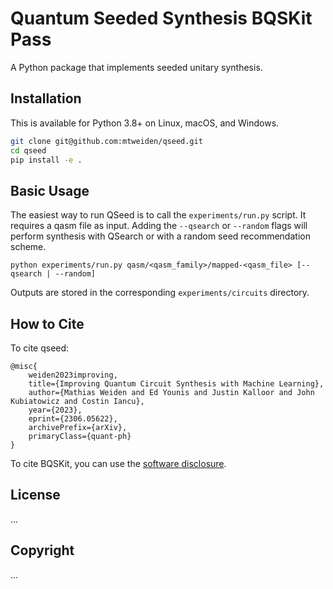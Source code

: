 # Quantum Seeded Synthesis BQSKit Pass

A Python package that implements seeded unitary synthesis.

## Installation

This is available for Python 3.8+ on Linux, macOS, and Windows.

```sh
git clone git@github.com:mtweiden/qseed.git
cd qseed
pip install -e .
```

## Basic Usage
The easiest way to run QSeed is to call the `experiments/run.py` script. It requires a qasm file as input. Adding the `--qsearch` or `--random` flags will perform synthesis with QSearch or with a random seed recommendation scheme.
```
python experiments/run.py qasm/<qasm_family>/mapped-<qasm_file> [--qsearch | --random]
```
Outputs are stored in the corresponding `experiments/circuits` directory.

## How to Cite

To cite qseed:
```
@misc{
    weiden2023improving,
    title={Improving Quantum Circuit Synthesis with Machine Learning}, 
    author={Mathias Weiden and Ed Younis and Justin Kalloor and John Kubiatowicz and Costin Iancu},
    year={2023},
    eprint={2306.05622},
    archivePrefix={arXiv},
    primaryClass={quant-ph}
}
```

To cite BQSKit, you can use the [software disclosure](https://www.osti.gov/biblio/1785933).

## License
...

## Copyright
...
